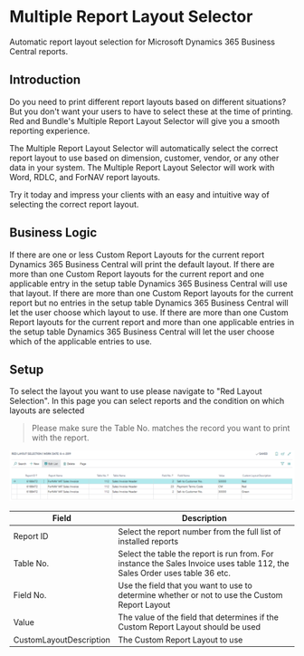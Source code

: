 # Multiple Report Layout Selector
Automatic report layout selection for Microsoft Dynamics 365 Business Central reports.

## Introduction
Do you need to print different report layouts based on different situations? But you don't want your users to have to select these at the time of printing. Red and Bundle's Multiple Report Layout Selector will give you a smooth reporting experience.

The Multiple Report Layout Selector will automatically select the correct report layout to use based on dimension, customer, vendor, or any other data in your system. The Multiple Report Layout Selector will work with Word, RDLC, and ForNAV report layouts.

Try it today and impress your clients with an easy and intuitive way of selecting the correct report layout.

## Business Logic
If there are one or less Custom Report Layouts for the current report Dynamics 365 Business Central will print the default layout.
If there are more than one Custom Report layouts for the current report and one applicable entry in the setup table Dynamics 365 Business Central will use that layout.
If there are more than one Custom Report layouts for the current report but no entries in the setup table Dynamics 365 Business Central will let the user choose which layout to use.
If there are more than one Custom Report layouts for the current report and  more than one applicable entries in the setup table Dynamics 365 Business Central will let the user choose which of the applicable entries to use.

## Setup
To select the layout you want to use please navigate to "Red Layout Selection". In this page you can select reports and the condition on which layouts are selected

> Please make sure the Table No. matches the record you want to print with the report.

![SetupPage](_media/Screenshot&#32;Layout&#32;Selection.png)


| Field | Description |
| --- | --- |
| Report ID | Select the report number from the full list of installed reports |
| Table No. | Select the table the report is run from. For instance the Sales Invoice uses table 112, the Sales Order uses table 36 etc. |
| Field No. | Use the field that you want to use to determine whether or not to use the Custom Report Layout |
| Value | The value of the field that determines if the Custom Report Layout should be used |
| CustomLayoutDescription | The Custom Report Layout to use |